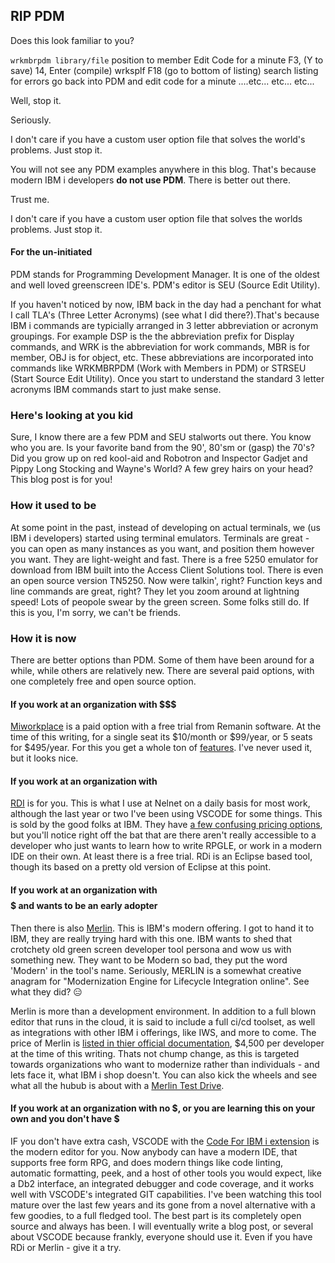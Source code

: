 ## RIP PDM

Does this look familiar to you?

`wrkmbrpdm library/file`
position to member
Edit Code for a minute
F3, (Y to save)
14, Enter (compile)
wrksplf
F18 (go to bottom of listing)
search listing for errors
go back into PDM and edit code for a minute
....etc... etc... etc...

Well, stop it.

Seriously.

I don't care if you have a custom user option file that solves the world's problems.  Just stop it.

You will not see any PDM examples anywhere in this blog.  That's because modern IBM i developers **do not use PDM**.  There is better out there.

Trust me.

I don't care if you have a custom user option file that solves the worlds problems.  Just stop it.

#### For the un-initiated
PDM stands for Programming Development Manager.  It is one of the oldest and well loved greenscreen IDE's.  PDM's editor is SEU (Source Edit Utility).  

If you haven't noticed by now, IBM back in the day had a penchant for what I call TLA's (Three Letter Acronyms) (see what I did there?).That's because IBM i commands are typicially arranged in 3 letter abbreviation or acronym groupings.  For example DSP is the the abbreviation prefix for Display commands, and WRK is the abbreviation for work commands, MBR is for member, OBJ is for object, etc.  These abbreviations are incorporated into commands like WRKMBRPDM (Work with Members in PDM) or STRSEU (Start Source Edit Utility). Once you start to understand the standard 3 letter acronyms IBM commands start to just make sense.

### Here's looking at you kid
Sure, I know there are a few PDM and SEU stalworts out there.  You know who you are.  Is your favorite band from the 90', 80'sm or (gasp) the 70's?  Did you grow up on red kool-aid and Robotron and Inspector Gadjet and Pippy Long Stocking and Wayne's World?  A few grey hairs on your head?  This blog post is for you!

### How it used to be
At some point in the past, instead of developing on actual terminals, we (us IBM i developers) started using terminal emulators.  Terminals are great - you can open as many instances as you want, and position them however you want.  They are light-weight and fast.  There is a free 5250 emulator for download from IBM built into the Access Client Solutions tool.  There is even an open source version TN5250.  Now were talkin', right?  Function keys and line commands are great, right?  They let you zoom around at lightning speed!  Lots of peopole swear by the green screen.  Some folks still do.  If this is you, I'm sorry, we can't be friends.

### How it is now
There are better options than PDM.  Some of them have been around for a while, while others are relatively new.  There are several paid options, with one completely free and open source option.

#### If you work at an organization with $$$
[Miworkplace](https://reg.miworkplace.com/buy/) is a paid option with a free trial from Remanin software.  At the time of this writing, for a single seat its $10/month or $99/year, or 5 seats for $495/year.  For this you get a whole ton of [features](https://miworkplace.com/index.php?content=features).  I've never used it, but it looks nice.

#### If you work at an organization with $$$$
[RDI](https://www.ibm.com/products/rational-developer-for-i) is for you.  This is what I use at Nelnet on a daily basis for most work, although the last year or two I've been using VSCODE for some things.  This is sold by the good folks at IBM.  They have [a few confusing pricing options](https://www.ibm.com/products/rational-developer-for-i/pricing), but you'll notice right off the bat that are there aren't  really accessible to a developer who just wants to learn how to write RPGLE, or work in a modern IDE on their own.  At least there is a free trial.  RDi is an Eclipse based tool, though its based on a pretty old version of Eclipse at this point.

#### If you work at an organization with $$$$$ and wants to be an early adopter
Then there is also [Merlin](https://www.ibm.com/docs/en/merlin/1.0).  This is IBM's modern offering.  I got to hand it to IBM, they are really trying hard with this one.  IBM wants to shed that crotchety old green screen developer tool persona and wow us with something new.  They want to be Modern so bad, they put the word 'Modern' in the tool's name. Seriously, MERLIN is a somewhat creative anagram for "Modernization Engine for Lifecycle Integration online".  See what they did?  :expressionless:  

Merlin is more than a development environment.  In addition to a full blown editor that runs in the cloud, it is said to include a full ci/cd toolset, as well as integrations with other IBM i offerings, like IWS, and more to come.  The price of Merlin is [listed in thier official documentation](https://ibm.github.io/merlin-docs/#/./guides/overview/faq?id=how-is-merlin-priced), $4,500 per developer at the time of this writing. Thats not chump change, as this is targeted towards organizations who want to modernize rather than individuals - and lets face it, what IBM i shop doesn't.   You can also kick the wheels and see what all the hubub is about with a [Merlin Test Drive](https://ibm.github.io/merlin-docs/#/./guides/overview/sandbox). 

#### If you work at an organization with no $, or you are learning this on your own and you don't have $
IF you don't have extra cash, VSCODE with the [Code For IBM i extension](https://marketplace.visualstudio.com/items?itemName=HalcyonTechLtd.code-for-ibmi) is the modern editor for you.  Now anybody can have a modern IDE, that supports free form RPG, and does modern things like code linting, automatic formatting, peek, and a host of other tools you would expect, like a Db2 interface, an integrated debugger and code coverage, and it works well with VSCODE's integrated GIT capabilities.  I've been watching this tool mature over the last few years and its gone from a novel alternative with a few goodies, to a full fledged tool.  The best part is its completely open source and always has been.  I will eventually write a blog post, or several about VSCODE because frankly, everyone should use it.  Even if you have RDi or Merlin - give it a try.  